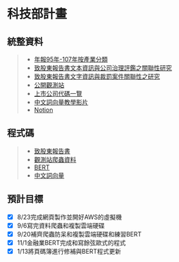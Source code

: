 # 科技部計畫

## 統整資料
>* [年報95年-107年按產業分類](https://drive.google.com/drive/folders/1ipdht2cxK6MqARRlOGYjpdGy6tYS7dGH?fbclid=IwAR1xUNP1UUJV8gphvHgiegK5znUIod9IqpUpd_2xLAgoYlMmCZjLDJpuwA0)
>* [致股東報告書文本資訊與公司治理評鑑之關聯性研究](https://drive.google.com/drive/folders/1JtEiRvVbz-y5VW12Qy7dWfNxC7UIGj63?fbclid=IwAR1eWISX_yEcfKSNAaoAtNbxH1NqHghKyi-SdDJrPuHHLXK4uCxz4XzQUVg)
>* [致股東報告書文字資訊與裁罰案件關聯性之研究](https://drive.google.com/drive/folders/1ARhnjCUnABHp8nlWtDXM2XkY-m3k9oAl?fbclid=IwAR2i73K55mbcELavKIKQuBZWFTIQyK6eLIU5ioCoQ3oC7wQM5lYJgmHe5xw)
>* [公開觀測站](https://mops.twse.com.tw/mops/web/t57sb01_q5)
>* [上市公司代碼一覽](https://www.tej.com.tw/webtej/doc/uid.htm?fbclid=IwAR2R_sYXIvO2I75X7HCGzeJgkXiQb6Jme8KajNvl128s2VkCDBmXVhMCgRo)
>* [中文詞向量教學影片](https://youtu.be/-ja07wQ03ak)
>* [Notion](https://www.notion.so/fd77b1d4657041949d00d77dd3bd50af?v=c32de9689313428da76ff4de75046dcd)

## 程式碼
>* [致股東報告書](https://drive.google.com/drive/folders/1CQiDQsKw3norHabgSLhomLEV-wy8S7hX)
>* [觀測站爬蟲資料](https://drive.google.com/drive/folders/1KQB-ibsMFNlw-8IkReZyGqPXZPLa4YpZ?usp=sharing)
>* [BERT](https://drive.google.com/drive/folders/1lW2zu482_MH6hSXmApizfrlyRio1vGCH?usp=sharing)
>* [中文詞向量](https://drive.google.com/drive/folders/1I09t9acD2XInjYdXAAZTz-JkVdQ6RxLE)

## 預計目標
- [x] 8/23完成網頁製作並開好AWS的虛擬機
- [x] 9/6寫完資料爬蟲和複製雲端硬碟
- [x] 9/20補齊爬蟲防呆和複製雲端硬碟和練習BERT 
- [x] 11/1金融業BERT完成和寫餘弦歐式的程式
- [x] 1/13將頁碼簿進行修補與BERT程式更新
